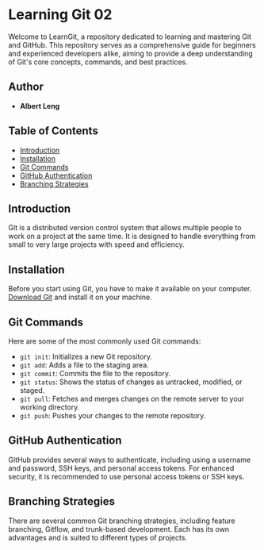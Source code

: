 # Learning Git 02

Welcome to LearnGit, a repository dedicated to learning and mastering Git and
GitHub. This repository serves as a comprehensive guide for beginners and
experienced developers alike, aiming to provide a deep understanding of Git's
core concepts, commands, and best practices.

## Author

- **Albert Leng**

## Table of Contents

- [Introduction](#introduction)
- [Installation](#installation)
- [Git Commands](#git-commands)
- [GitHub Authentication](#github-authentication)
- [Branching Strategies](#branching-strategies)

## Introduction

Git is a distributed version control system that allows multiple people to work
on a project at the same time. It is designed to handle everything from small to
very large projects with speed and efficiency.

## Installation

Before you start using Git, you have to make it available on your
computer. [Download Git](https://git-scm.com/downloads) and install it on your
machine.

## Git Commands

Here are some of the most commonly used Git commands:

- `git init`: Initializes a new Git repository.
- `git add`: Adds a file to the staging area.
- `git commit`: Commits the file to the repository.
- `git status`: Shows the status of changes as untracked, modified, or staged.
- `git pull`: Fetches and merges changes on the remote server to your working
  directory.
- `git push`: Pushes your changes to the remote repository.

## GitHub Authentication

GitHub provides several ways to authenticate, including using a username and
password, SSH keys, and personal access tokens. For enhanced security, it is
recommended to use personal access tokens or SSH keys.

## Branching Strategies

There are several common Git branching strategies, including feature branching,
Gitflow, and trunk-based development. Each has its own advantages and is suited
to different types of projects.

